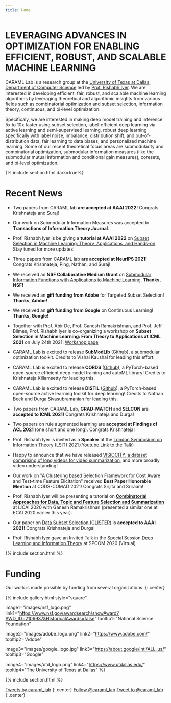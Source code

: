 ```yaml
---
title: Home
---
```

# LEVERAGING ADVANCES IN OPTIMIZATION FOR ENABLING EFFICIENT, ROBUST, AND SCALABLE MACHINE LEARNING

CARAML Lab is a research group at the [University of Texas at Dallas, Department of Computer Science](http://cs.utdallas.edu/) led by [Prof. Rishabh Iyer](https://sites.google.com/view/rishabhiyer/home). We are interested in developing efficient, fair, robust, and scalable machine learning algorithms by leveraging theoretical and algorithmic insights from various fields such as combinatorial optimization and subset selection, information theory, continuous, and bi-level optimization. 

Specificaly, we are interested in making deep model training and inference 5x to 10x faster using subset selection, label-efficient deep learning via active learning and semi-supervised learning, robust deep learning specifically with label noise, imbalance, distribution shift, and out-of-distribution data, fair learning to data biases, and personalized machine learning. Some of our recent theoretical focus areas are submodularity and combinatorial optimization, submodular information measures (like the submodular mutual information and conditional gain measures), coresets, and bi-level optimization.

{% include section.html dark=true%}
# Recent News

- Two papers from CARAML lab **are accepted at AAAI 2022!** Congrats Krishnateja and Suraj!

- Our work on Submodular Information Measures was accepted to **Transactions of Information Theory Journal**.

- Prof. Rishabh Iyer is be giving a **tutorial at AAAI 2022** on [Subset Selection in Machine Learning: Theory, Applications, and Hands-on](https://www.google.com/url?q=https%3A%2F%2Fsites.google.com%2Fview%2Fsubsetmlaaai22tutorial%2Fhome&sa=D&sntz=1&usg=AFQjCNE-0xFEW9j1SSGllVhb2MuATRixqQ). Stay tuned for more updates!

- Three papers from CARAML lab **are accepted at NeurIPS 2021!** Congrats Krishnateja, Ping, Nathan, and Suraj!

- We received an **NSF Collaborative Medium Grant** on [Submodular Information Functions with Applications to Machine Learning](https://www.google.com/url?q=https%3A%2F%2Fwww.nsf.gov%2Fawardsearch%2FshowAward%3FAWD_ID%3D2106937%26HistoricalAwards%3Dfalse&sa=D&sntz=1&usg=AFQjCNGITifuXvuYmcsHWAqySGkt-MJTeQ). **Thanks, NSF!**

- We received an **gift funding from Adobe** for Targeted Subset Selection! **Thanks, Adobe!**

- We received an **gift funding from Google** on Continuous Learning! **Thanks, Google!**

- Together with Prof. Abir De, Prof. Ganesh Ramakrishnan, and Prof. Jeff Bilmes, Prof. Rishabh Iyer is co-organizing a workshop on **Subset Selection in Machine Learning: From Theory to Applications at ICML 2021** on July 24th 2021! [Workshop page](https://icml.cc/virtual/2021/workshop/8351)

- CARAML Lab is excited to release **SubModLib** ([Github](https://github.com/decile-team/submodlib)), a submodular optimization toolkit. Credits to Vishal Kaushal for leading this effort.

- CARAML Lab is excited to release **CORDS**  ([Github](https://github.com/decile-team/cords)), a PyTorch-based open-source efficient deep model training and autoML library! Credits to Krishnateja Killamsetty for leading this.

- CARAML Lab is excited to release **DISTIL** ([Github](https://github.com/decile-team/distil)), a PyTorch-based open-source active learning toolkit for deep learning! Credits to Nathan Beck and Durga Sivasubramanian for leading this.

- Two papers from CARAML Lab, **GRAD-MATCH** and **SELCON** are **accepted to ICML 2021!** Congrats Krishnateja and Durga!

- Two papers on rule augmented learning are **accepted at Findings of ACL 2021** (one short and one long). Congrats Krishnateja!

- Prof. Rishabh Iyer is invited as a **Speaker** at the [London Symposium on Information Theory (LSIT)](https://www.google.com/url?q=https%3A%2F%2Fwww.imperial.ac.uk%2Felectrical-engineering%2Flsit2021%2Ftopic-1-information-theoretic-foundations-of-learning-algorithms%2F&sa=D&sntz=1&usg=AFQjCNEnRIjvRMcdO_WwQRvHfyIE-8ZVjA) 2021.([Youtube Link to the Talk](https://www.youtube.com/watch?v=wLG4JN_q8Ac#t=3h20m35s))

- Happy to announce that we have released [VISIOCITY, a dataset comprising of long videos for video summarization](https://www.google.com/url?q=https%3A%2F%2Fvisiocity.github.io%2F&sa=D&sntz=1&usg=AFQjCNFo00FV6Oip4SakK9S1ytCKw0ajYg), and more broadly video understanding!

- Our work on "A Clustering based Selection Framework for Cost Aware and Test-time Feature Elicitation" received **Best Paper Honorable Mention** at CODS-COMAD 2021! Congrats Srijita and Sriraam!

- Prof. Rishabh Iyer will be presenting a tutorial on [**Combinatorial Approaches for Data, Topic and Feature Selection and Summarization**](https://www.google.com/url?q=https%3A%2F%2Fsites.google.com%2Fview%2Fijcaitutorial2020summarization%2Fhome&sa=D&sntz=1&usg=AFQjCNGzggGb_zgk6hxyBoi1MSmcQkTo8g) at IJCAI 2020 with Ganesh Ramakrishnan (presented a similar one at ECAI 2020 earlier this year).

- Our paper on [Data Subset Selection (GLISTER)](https://www.google.com/url?q=https%3A%2F%2Farxiv.org%2Fpdf%2F2012.10630.pdf&sa=D&sntz=1&usg=AFQjCNFtvK_XBpAWIgDexiKPesoAIaRh5w) is **accepted to AAAI 2021!** Congrats Krishnateja and Durga!

- Prof. Rishabh Iyer gave an Invited Talk in the Special Session [Deep Learning and Information Theory](https://www.google.com/url?q=https%3A%2F%2Fece.iisc.ac.in%2F~spcom%2F2020%2Fss_dl_it.html%23WIE3&sa=D&sntz=1&usg=AFQjCNEETmHfq5Wa5R36QI8yLQ7HP9P8EA) at SPCOM 2020 (Virtual)

{% include section.html %}
# Funding

Our work is made possible by funding from several organizations.
{:.center}

{%
  include gallery.html
  style="square"

  image1="images/nsf_logo.png"
  link1="https://www.nsf.gov/awardsearch/showAward?AWD_ID=2106937&HistoricalAwards=false"
  tooltip1="National Science Foundation"

  image2="images/adobe_logo.png"
  link2="https://www.adobe.com/"
  tooltip2="Adobe"

  image3="images/google_logo.jpg"
  link3="https://about.google/intl/ALL_us/"
  tooltip3="Google"

  image4="images/utd_logo.png"
  link4="https://www.utdallas.edu/"
  tooltip4="The University of Texas at Dallas"
%}

{% include section.html %}

<a class="twitter-timeline" data-width="400" data-height="400" href="https://twitter.com/caraml_lab?ref_src=twsrc%5Etfw">Tweets by caraml_lab</a> <script async src="https://platform.twitter.com/widgets.js" charset="utf-8"></script>
{:.center}
<a href="https://twitter.com/caraml_lab?ref_src=twsrc%5Etfw" class="twitter-follow-button" data-show-count="false">Follow @caraml_lab</a><script async src="https://platform.twitter.com/widgets.js" charset="utf-8"></script>
<a href="https://twitter.com/intent/tweet?screen_name=caraml_lab&ref_src=twsrc%5Etfw" class="twitter-mention-button" data-show-count="false">Tweet to @caraml_lab</a><script async src="https://platform.twitter.com/widgets.js" charset="utf-8"></script>
{:.center}
